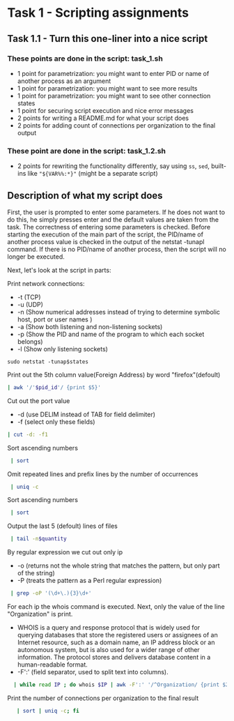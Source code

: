 # Task 1 - Scripting assignments
## Task 1.1 - Turn this one-liner into a nice script
### These points are done in the script: task_1.sh
* 1 point for parametrization: you might want to enter PID or name of another process as an argument
* 1 point for parametrization: you might want to see more results
* 1 point for parametrization: you might want to see other connection states
* 1 point for securing script execution and nice error messages
* 2 points for writing a README.md for what your script does
* 2 points for adding count of connections per organization to the final output

### These point are done in the script: task_1.2.sh
* 2 points for rewriting the functionality differently, say using `ss`, `sed`, built-ins like `"${VAR%%:*}"` (might be a separate script)

## Description of what my script does
First, the user is prompted to enter some parameters. If he does not want to do this, he simply presses enter and the default values are taken from the task. The correctness of entering some parameters is checked. 
Before starting the execution of the main part of the script, the PID/name of another process value is checked in the output of the netstat -tunapl command. If there is no PID/name of another process, then the script will no longer be executed.

Next, let's look at the script in parts:

Print network connections:
* -t (TCP)
* -u (UDP)
* -n (Show numerical addresses instead of trying to determine symbolic host, port or user names )
* -a (Show  both  listening  and non-listening sockets)
* -p (Show the PID and name of the program to which each socket belongs)
* -l (Show only listening sockets)
```
sudo netstat -tunap$states
```

Print out the 5th column value(Foreign Address) by word "firefox"(defoult)

```sh
| awk '/'$pid_id'/ {print $5}'
```
Сut out the port value
* -d (use DELIM instead of TAB for field delimiter)
* -f (select  only these fields)
```sh
| cut -d: -f1
```
Sort ascending numbers
```sh
 | sort
```
Omit repeated lines and prefix lines by the number of occurrences
```sh
 | uniq -c
```

Sort ascending numbers
```sh
 | sort
```
Output the last 5 (defoult) lines of files
```sh
 | tail -n$quantity
```
By regular expression we cut out only ip
* -o (returns not the whole string that matches the pattern, but only part of the string)
* -P (treats the pattern as a Perl regular expression)
```sh
 | grep -oP '(\d+\.){3}\d+'
```

For each ip the whois command is executed. Next, only the value of the line "Organization" is print.
* WHOIS is a query and response protocol that is widely used for querying databases that store the registered users or assignees of an Internet resource, such as a domain name, an IP address block or an autonomous system, but is also used for a wider range of other information. The protocol stores and delivers database content in a human-readable format.
* -F':' (field separator, used to split text into columns). 

```sh
  | while read IP ; do whois $IP | awk -F':' '/^Organization/ {print $2}' ; done 
```
Print the number of connections per organization to the final result
```sh
   | sort | uniq -c; fi
```


